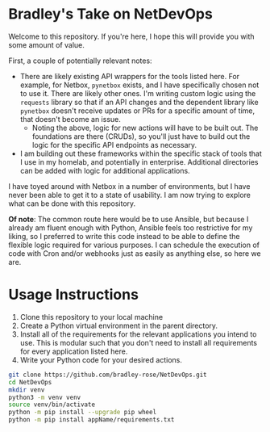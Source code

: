 # Bradley's Take on NetDevOps
Welcome to this repository. If you're here, I hope this will provide you with some amount of value. 

First, a couple of potentially relevant notes:

- There are likely existing API wrappers for the tools listed here. For example, for Netbox, `pynetbox` exists, and I have specifically chosen not to use it. There are likely other ones. I'm writing custom logic using the `requests` library so that if an API changes and the dependent library like `pynetbox` doesn't receive updates or PRs for a specific amount of time, that doesn't become an issue.
  - Noting the above, logic for new actions will have to be built out. The foundations are there (CRUDs), so you'll just have to build out the logic for the specific API endpoints as necessary.
- I am building out these frameworks within the specific stack of tools that I use in my homelab, and potentially in enterprise. Additional directories can be added with logic for additional applications.

I have toyed around with Netbox in a number of environments, but I have never been able to get it to a state of usability. I am now trying to explore what can be done with this repository. 

**Of note**: The common route here would be to use Ansible, but because I already am fluent enough with Python, Ansible feels too restrictive for my liking, so I preferred to write this code instead to be able to define the flexible logic required for various purposes. I can schedule the execution of code with Cron and/or webhooks just as easily as anything else, so here we are.

# Usage Instructions
1. Clone this repository to your local machine
2. Create a Python virtual environment in the parent directory.
3. Install all of the requirements for the relevant applications you intend to use. This is modular such that you don't need to install all requirements for every application listed here.
4. Write your Python code for your desired actions.

```sh
git clone https://github.com/bradley-rose/NetDevOps.git
cd NetDevOps
mkdir venv
python3 -m venv venv
source venv/bin/activate
python -m pip install --upgrade pip wheel
python -m pip install appName/requirements.txt
```